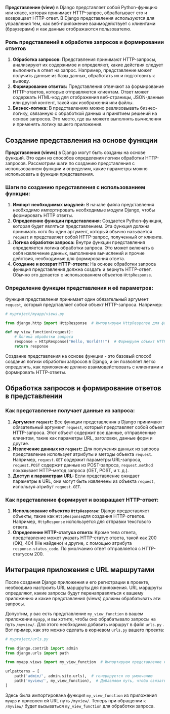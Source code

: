 

**Представление (view)** в Django представляет собой Python-функцию или класс, которая принимает HTTP-запрос, обрабатывает его и возвращает HTTP-ответ. В Django представления используются для управления тем, как веб-приложение взаимодействует с клиентами (браузерами) и как данные отображаются пользователю.

### Роль представлений в обработке запросов и формировании ответов

1. **Обработка запросов:** Представления принимают HTTP-запросы, анализируют их содержимое и определяют, какие действия следует выполнить в ответ на запрос. Например, представление может получить данные из базы данных, обработать их и подготовить к выводу.
2. **Формирование ответов:** Представления отвечают за формирование HTTP-ответов, которые отправляются клиентам. Ответ может содержать HTML-код для отображения веб-страницы, JSON-данные или другой контент, такой как изображения или файлы.
3. **Бизнес-логика:** В представлениях можно реализовывать бизнес-логику, связанную с обработкой данных и принятием решений на основе запросов. Это место, где вы можете выполнять вычисления и применять логику вашего приложения.

## Создание представления на основе функции

**Представления (views)** в Django могут быть созданы на основе функций. Это один из способов определения логики обработки HTTP-запросов. Рассмотрим шаги по созданию представления с использованием функции и определим, какие параметры можно использовать в функции представления.

### Шаги по созданию представления с использованием функции:

1. **Импорт необходимых модулей:** В начале файла представления необходимо импортировать необходимые модули Django, чтобы формировать HTTP ответы. 
2. **Определение функции представления:** Создается Python-функция, которая будет являться представлением. Эта функция должна принимать хотя бы один аргумент, который обычно называется `request` и представляет собой HTTP-запрос, полученный от клиента.
3. **Логика обработки запроса:** Внутри функции представления определяется логика обработки запроса. Это может включать в себя извлечение данных, выполнение вычислений и прочие действия, необходимые для формирования ответа.
4. **Создание и возврат HTTP-ответа:** На основе обработки запроса функция представления должна создать и вернуть HTTP-ответ. Обычно это делается с использованием объектов `HttpResponse`.

### Определение функции представления и её параметров:

Функция представления принимает один обязательный аргумент `request`, который представляет собой объект HTTP-запроса. Например:

```python
# myproject/myapp/views.py

from django.http import HttpResponse  # Импортируем HttpResponse для формирования HTTP ответов

def my_view_function(request):
    # Логика обработки запроса
    response = HttpResponse("Hello, World!!!")  # Формируем объект HTTP ответа
    return response

```

Создание представления на основе функции - это базовый способ создания логики обработки запросов в Django, и он позволяет легко определять, как приложение должно взаимодействовать с клиентами и формировать HTTP-ответы.

## Обработка запросов и формирование ответов в представлении

### Как представление получает данные из запроса:

1. **Аргумент `request`:** Все функции представления в Django принимают обязательный аргумент `request`, который представляет собой объект HTTP-запроса. Этот объект содержит все данные, отправленные клиентом, такие как параметры URL, заголовки, данные форм и другие.
2. **Извлечение данных из `request`:** Для получения данных из запроса представление использует атрибуты и методы объекта `request`. Например, `request.GET` содержит параметры URL-запроса, `request.POST` содержит данные из POST-запроса, `request.method` показывает HTTP-метод запроса (GET, POST, и т. д.).
3. **Доступ к параметрам URL:** Если представление ожидает параметры в URL, они могут быть извлечены из объекта `request`, используя атрибут `request.GET`.

### Как представление формирует и возвращает HTTP-ответ:

1. **Использование объектов `HttpResponse`:** Django предоставляет объекты, такие как `HttpResponse`для создания HTTP-ответов. Например, `HttpResponse` используется для отправки текстового ответа.
2. **Определение HTTP-статуса ответа:** Кроме тела ответа, представление может указать HTTP-статус ответа, такой как 200 (OK), 404 (Не найдено) и другие, с помощью атрибута `response.status_code`. По умолчанию ответ отправляется с HTTP-статусом 200. 

## **Интеграция приложения с URL маршрутами**

После создания Django приложения и его регистрации в проекте, необходимо настроить URL маршруты для приложения. URL маршруты определяют, какие запросы будут перенаправляться к вашему приложению и какие представления (views) должны обрабатывать эти запросы.

Допустим, у вас есть представление `my_view_function` в вашем приложении `myapp`, и вы хотите, чтобы оно обрабатывало запросы на путь `/myview/`. Для этого необходимо добавить маршрут в файл `urls.py` . Вот пример, как это можно сделать в корневом `urls.py` вашего проекта:

```python
# myproject/urls.py

from django.contrib import admin
from django.urls import path

from myapp.views import my_view_function  # Импортируем представление из приложения

urlpatterns = [
    path('admin/', admin.site.urls),  # генерируется по умолчанию
    path('myview/', my_view_function),  # Добавляем путь, чтобы связать URL и представление
]

```

Здесь была импортирована функция `my_view_function` из приложения `myapp` и присвоен ей URL путь `/myview/`. Теперь при обращении к `/myview/` будет вызываться `my_view_function` для обработки запроса.